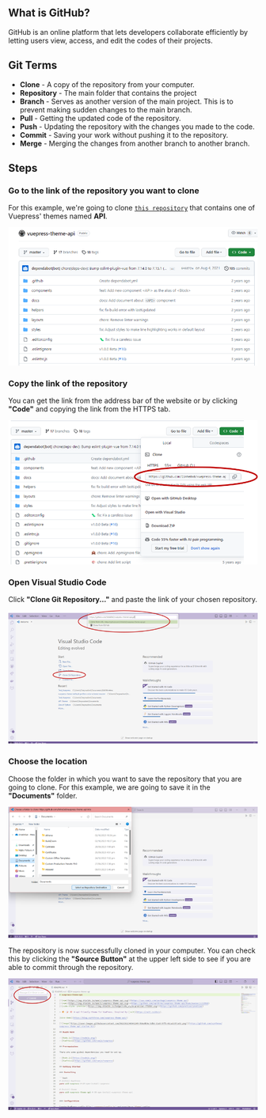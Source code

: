 ## What is GitHub?
GitHub is an online platform that lets developers collaborate efficiently by letting users view, access, and edit the codes of their projects.

## Git Terms
- **Clone** - A copy of the repository from your computer.
- **Repository** - The main folder that contains the project
- **Branch** - Serves as another version of the main project. This is to prevent making sudden changes to the main branch.
- **Pull** - Getting the updated code of the repository.
- **Push** - Updating the repository with the changes you made to the code.
- **Commit** - Saving your work without pushing it to the repository.
- **Merge** - Merging the changes from another branch to another branch.



## Steps

### Go to the link of the repository you want to clone
For this example, we're going to clone [`this repository`](https://github.com/linhe0x0/vuepress-theme-api) that contains one of Vuepress' themes named **API**.

![github](./img/github.png)

### Copy the link of the repository
You can get the link from the address bar of the website or by clicking **"Code"** and copying the link from the HTTPS tab.

![github](./img/link.png)

### Open Visual Studio Code
Click **"Clone Git Repository..."** and paste the link of your chosen repository.

![github](./img/vcode.png)

### Choose the location
Choose the folder in which you want to save the repository that you are going to clone. For this example, we are going to save it in the **"Documents"** folder.

![github](./img/folder.png)

The repository is now successfully cloned in your computer. You can check this by clicking the **"Source Button"** at the upper left side to see if you are able to commit through the repository.

![github](./img/commit.png)
